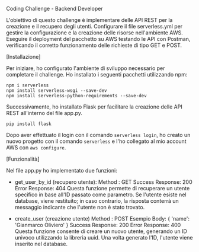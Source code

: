 Coding Challenge - Backend Developer

L'obiettivo di questo challenge è implementare delle API REST per la creazione e il recupero degli utenti.
Configurare il file serverless.yml per gestire la configurazione e la creazione delle risorse nell'ambiente AWS.
Eseguire il deployment del pacchetto su AWS testando le API con Postman, verificando il corretto funzionamento delle richieste di tipo GET e POST.

[Installazione]

Per iniziare, ho configurato l'ambiente di sviluppo necessario per completare il challenge. Ho installato i seguenti pacchetti utilizzando npm:

```
npm i serverless
npm install serverless-wsgi --save-dev
npm install serverless-python-requirements --save-dev
```

Successivamente, ho installato Flask per facilitare la creazione delle API REST all'interno del file app.py.

```
pip install flask
```

Dopo aver effettuato il login con il comando `serverless login`, ho creato un nuovo progetto con il comando `serverless` e l'ho collegato al mio account AWS con `aws configure`. 


[Funzionalità]

Nel file app.py ho implementato due funzioni:

- get_user_by_id (recupero utente):
    Method : GET
    Success Response: 200
    Error Response: 404
    Questa funzione permette di recuperare un utente specifico in base all'ID passato come parametro. Se l'utente esiste nel database, viene restituito; in caso contrario, la risposta conterrà un messaggio indicante che l'utente non è stato trovato.

- create_user (creazione utente) 
    Method : POST
    Esempio Body: { 'name': 'Gianmarco Oliviero' } 
    Success Response: 200
    Error Response: 400
    Questa funzione consente di creare un nuovo utente, generando un ID univoco utilizzando la libreria uuid. Una volta generato l'ID, l'utente viene inserito nel database.